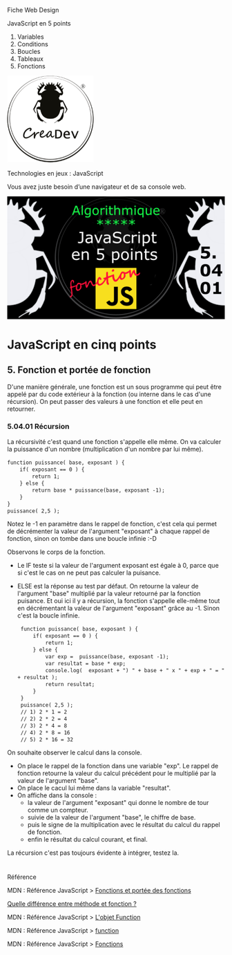 Fiche Web Design

JavaScript en 5 points
1.  Variables
2.  Conditions
3.  Boucles
4.  Tableaux
5.  Fonctions

[![CreaDev](../images/logo-creadev-210207-R-200.png)](http://www.creadev.ninja/)

Technologies en jeux : JavaScript

Vous avez juste besoin d’une navigateur et de sa console web.

[![Le modulo en JavaScript](../images/JS-en-5-pts-05-04-01-recursion.png)](https://www.youtube.com/watch?v=7rsVX8MDzXg)

# JavaScript en cinq points

## 5. Fonction et portée de fonction

D'une manière générale, une fonction est un sous programme qui peut être appelé par du code extérieur à la fonction (ou interne dans le cas d'une récursion). On peut passer des valeurs à une fonction et elle peut en retourner. 

### 5.04.01 Récursion

La récursivité c'est quand une fonction s'appelle elle même.
On va calculer la puissance d'un nombre (multiplication d'un nombre par lui même).

	function puissance( base, exposant ) {
		if( exposant == 0 ) {
			return 1;
		} else {
			return base * puissance(base, exposant -1);
		}
	}
	puissance( 2,5 );  

Notez le -1 en paramètre dans le rappel de fonction, c'est cela qui permet de décrémenter la valeur de l'argument "exposant" à chaque rappel de fonction, sinon on tombe dans une boucle infinie :-D

Observons le corps de la fonction.

- Le IF teste si la valeur de l'argument exposant est égale à 0, parce que si c'est le cas on ne peut pas calculer la puisance.
-  ELSE est la réponse au test par défaut. On retourne la valeur de l'argument "base" multiplié par la valeur retourné par la fonction puisance. Et oui ici il y a récursion, la fonction s'appelle elle-même tout en décrémentant la valeur de l'argument "exposant" grâce au -1. Sinon c'est la boucle infinie.


        function puissance( base, exposant ) {
            if( exposant == 0 ) {
                return 1;
            } else {
                var exp =  puissance(base, exposant -1);
                var resultat = base * exp;
                console.log(  exposant + ") " + base + " x " + exp + " = " + resultat );
                return resultat;
            }
        }
        puissance( 2,5 ); 
        // 1) 2 * 1 = 2
        // 2) 2 * 2 = 4
        // 3) 2 * 4 = 8
        // 4) 2 * 8 = 16
        // 5) 2 * 16 = 32

On souhaite observer le calcul dans la console.

- On place le rappel de la fonction dans une variable "exp". Le rappel de fonction retourne la valeur du calcul précédent pour le multiplié par la valeur de l'argument "base".
- On place le cacul lui même dans la variable "resultat".
- On affiche dans la console :
    -   la valeur de l'argument "exposant" qui donne le nombre de tour comme un compteur.
    -   suivie de la valeur de l'argument "base", le chiffre de base.
    -   puis le signe de la multiplication avec le résultat du calcul du rappel de fonction.
    -   enfin le résultat du calcul courant, et final.

La récursion c'est pas toujours évidente à intégrer, testez la. 



#
Référence

MDN : Référence JavaScript > [Fonctions et portée des fonctions](https://developer.mozilla.org/fr/docs/Web/JavaScript/Reference/Functions)

[Quelle différence entre méthode et fonction ?](https://jacques-guizol.developpez.com/javascript/?page=page_5#LV-C)

MDN : Référence JavaScript > [L'objet Function](https://developer.mozilla.org/fr/docs/conflicting/Web/JavaScript/Guide#Lobjet_Function)

MDN : Référence JavaScript > [function](https://developer.mozilla.org/fr/docs/Web/JavaScript/Reference/Statements/function)

MDN : Référence JavaScript > [Fonctions](https://developer.mozilla.org/fr/docs/Web/JavaScript/Guide/Functions)